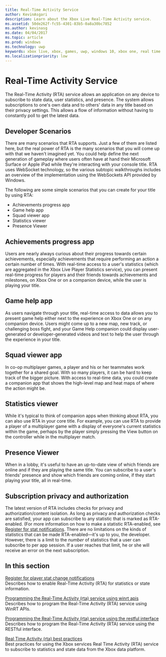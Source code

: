 ```yaml
---
title: Real-Time Activity Service
author: KevinAsgari
description: Learn about the Xbox Live Real-Time Activity service.
ms.assetid: 50de262f-fc55-4301-83b5-0a8a30bc7852
ms.author: kevinasg
ms.date: 04/04/2017
ms.topic: article
ms.prod: windows
ms.technology: uwp
keywords: xbox live, xbox, games, uwp, windows 10, xbox one, real time activity service.
ms.localizationpriority: low
---
```


# Real-Time Activity Service

The Real-Time Activity (RTA) service allows an application on any device to subscribe to state data, user statistics, and presence. The system allows subscriptions to one's own data and to others' data in any title based on their privacy settings. This allows a flow of information without having to constantly poll to get the latest data.


## Developer Scenarios

There are many scenarios that RTA supports. Just a few of them are listed here, but the real power of RTA is the many scenarios that you will come up with that we haven't imagined yet. You could help define the next generation of gameplay where users often have at hand their Microsoft Surface or Apple iPad while they're interacting with your console title. RTA uses WebSocket technology, so the various subtopic walkthroughs includes an overview of the implementation using the WebSockets API provided by Windows.

The following are some simple scenarios that you can create for your title by using RTA:

-   Achievements progress app
-   Game help app
-   Squad viewer app
-   Statistics viewer
-   Presence Viewer


## Achievements progress app

Users are nearly always curious about their progress towards certain achievements, especially achievements that require performing an action a certain number of times. With real-time access to a user's statistics (which are aggregated in the Xbox Live Player Statistics service), you can present real-time progress for players and their friends towards achievements and milestones, on Xbox One or on a companion device, while the user is playing your title.


## Game help app

As users navigate through your title, real-time access to data allows you to present game help either next to the experience on Xbox One or on any companion device. Users might come up to a new map, new track, or challenging boss fight, and your Game Help companion could display user-generated or developer-generated videos and text to help the user through the experience in your title.


## Squad viewer app

In co-op multiplayer games, a player and his or her teammates work together for a shared goal. With so many players, it can be hard to keep track of the bigger picture. With access to real-time data, you could create a companion app that shows the high-level map and heat maps of where the action might be.


## Statistics viewer

While it's typical to think of companion apps when thinking about RTA, you can also use RTA in your core title. For example, you can use RTA to provide a player of a multiplayer game with a display of everyone's current statistics within the game, perhaps by the player simply pressing the View button on the controller while in the multiplayer match.


## Presence Viewer

When in a lobby, it's useful to have an up-to-date view of which friends are online and if they are playing the same title. You can subscribe to a user's friends' presence and show which friends are coming online, if they start playing your title, all in real-time.


## Subscription privacy and authorization

The latest version of RTA includes checks for privacy and authorization/content isolation. As long as privacy and authorization checks are satisfied, your app can subscribe to any statistic that is marked as RTA-enabled. (For more information on how to make a statistic RTA-enabled, see [Register for stat notifications](register-for-stat-notifications.md). There are no limitations on the kinds of statistics that can be made RTA-enabled—it's up to you, the developer. However, there is a limit to the *number* of statistics that a user can subscribe to per app session. If a user reaches that limit, he or she will receive an error on the next subscription.


## In this section

[Register for player stat change notifications](register-for-stat-notifications.md)  
Describes how to enable Real-Time Activity (RTA) for statistics or state information.

[Programming the Real-Time Activity (rta) service using winrt apis](programming-the-real-time-activity-service.md)  
Describes how to program the Real-Time Activity (RTA) service using WinRT APIs.

[Programming the Real-Time Activity (rta) service using the restful interface](programming-the-real-time-activity-service.md)  
Describes how to program the Real-Time Activity (RTA) service using the RESTful interface.

[Real Time Activity (rta) best practices](rta-best-practices.md)  
Best practices for using the Xbox services Real Time Activity (RTA) service to subscribe to statistics and state data from the Xbox data platform.
